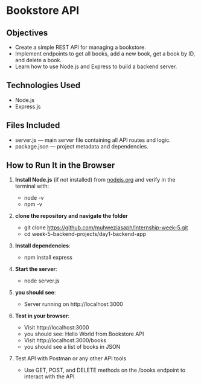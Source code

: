 # Bookstore API
## Objectives  
- Create a simple REST API for managing a bookstore.  
- Implement endpoints to get all books, add a new book, get a book by ID, and delete a book.  
- Learn how to use Node.js and Express to build a backend server.  
## Technologies Used  
- Node.js  
- Express.js  
## Files Included  
- server.js — main server file containing all API routes and logic.  
- package.json — project metadata and dependencies.  
## How to Run It in the Browser  
1. **Install Node.js** (if not installed) from [nodejs.org](https://nodejs.org) and verify in the terminal with:  
   - node -v
   - npm -v

2. **clone the repository and navigate the folder**
   - git clone https://github.com/muhweziasaph/Internship-week-5.git
   - cd week-5-backend-projects/day1-backend-app
4. **Install dependencies**:
   - npm install express
5. **Start the server**:
   - node server.js
6. **you should see**:
   - Server running on http://localhost:3000
7. **Test in your browser**:
   - Visit http://localhost:3000
   - you should see:
Hello World from Bookstore API
   - Visit http://localhost:3000/books
   - you should see a list of books in JSON
8. Test API with  Postman or any other API tools 
   - Use GET, POST, and DELETE methods on the /books endpoint to interact with the API


